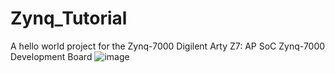 # Zynq_Tutorial
A hello world project for the Zynq-7000 Digilent Arty Z7: AP SoC Zynq-7000 Development Board
![image](https://github.com/user-attachments/assets/b97a006c-9098-4f37-b123-444b9e8b47f1)
